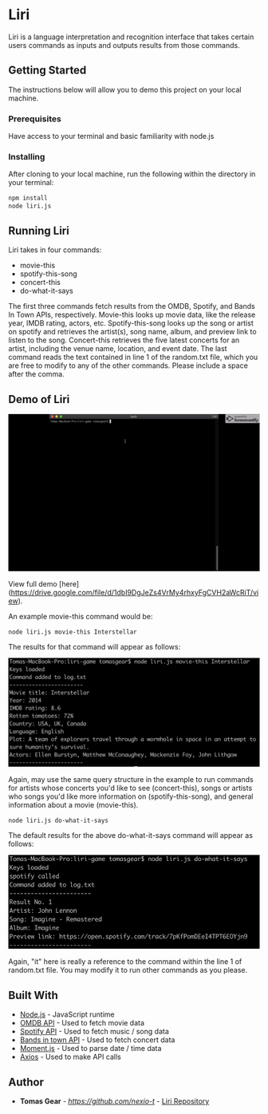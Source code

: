 # Liri

Liri is a language interpretation and recognition interface that takes certain users commands as inputs and outputs results from those commands. 

## Getting Started

The instructions below will allow you to demo this project on your local machine. 

### Prerequisites

Have access to your terminal and basic familiarity with node.js

### Installing

After cloning to your local machine, run the following within the directory in your terminal: 

```
npm install 
node liri.js
```

## Running Liri 

Liri takes in four commands: 
- movie-this
- spotify-this-song
- concert-this 
- do-what-it-says 

The first three commands fetch results from the OMDB, Spotify, and Bands In Town APIs, respectively. Movie-this looks up movie data, like the release year, IMDB rating, actors, etc. Spotify-this-song looks up the song or artist on spotify and retrieves the artist(s), song name, album, and preview link to listen to the song. Concert-this retrieves the five latest concerts for an artist, including the venue name, location, and event date. The last command reads the text contained in line 1 of the random.txt file, which you are free to modify to any of the other commands. Please include a space after the comma. 

## Demo of Liri

![Liri-demo](./liri-demo.gif)

View full demo [here] (https://drive.google.com/file/d/1dbI9DgJeZs4VrMy4rhxyFgCVH2aWcRiT/view). 

An example movie-this command would be: 

```
node liri.js movie-this Interstellar
```


The results for that command will appear as follows: 



![Image of interstellar results](./screenshot1.png)

Again, may use the same query structure in the example to run commands for artists whose concerts you'd like to see (concert-this), songs or artists who songs you'd like more information on (spotify-this-song), and general information about a movie (movie-this). 

```
node liri.js do-what-it-says
```
The default results for the above do-what-it-says command will appear as follows: 

![Image of do-what-it-says results](./screenshot2.png)

Again, "it" here is really a reference to the command within the line 1 of random.txt file. You may modify it to run other commands as you please. 

## Built With

* [Node.js](https://nodejs.org/en/) - JavaScript runtime 
* [OMDB API](https://maven.apache.org/) - Used to fetch movie data
* [Spotify API](https://rometools.github.io/rome/) - Used to fetch music / song data
* [Bands in town API](https://rometools.github.io/rome/) - Used to fetch concert data
* [Moment.js](https://momentjs.com/) - Used to parse date / time data
* [Axios](https://www.npmjs.com/package/axios) - Used to make API calls 

## Author

* **Tomas Gear** - *https://github.com/nexio-t* - [Liri Repository](https://github.com/nexio-t/liri-game)

